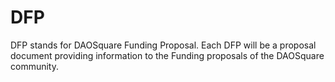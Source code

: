 # DFP
DFP stands for DAOSquare Funding Proposal. Each DFP will be a proposal document providing information to the Funding proposals of the DAOSquare community.
